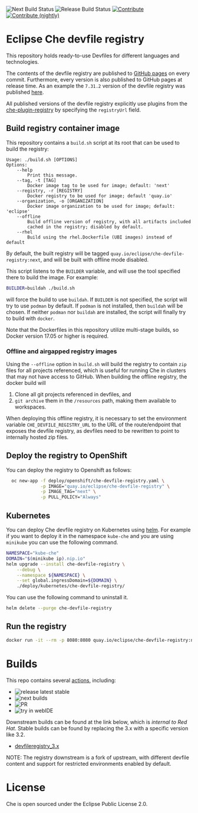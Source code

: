 ![Next Build Status](https://github.com/eclipse/che-devfile-registry/actions/workflows/next-build.yml/badge.svg)
![Release Build Status](https://github.com/eclipse/che-devfile-registry/actions/workflows/release.yml/badge.svg)
[![Contribute](https://www.eclipse.org/che/contribute.svg)](https://workspaces.openshift.com#https://github.com/eclipse/che-devfile-registry)
[![Contribute (nightly)](https://img.shields.io/static/v1?label=nightly%20Che&message=for%20maintainers&logo=eclipseche&color=FDB940&labelColor=525C86)](https://che-dogfooding.apps.che-dev.x6e0.p1.openshiftapps.com/#https://github.com/eclipse-che/che-devfile-registry?df=.devfile-v2.yaml)

# Eclipse Che devfile registry

This repository holds ready-to-use Devfiles for different languages and technologies.

The contents of the devfile registry are published to [GitHub pages](https://eclipse-che.github.io/che-devfile-registry/main/) on every commit. Furthermore, every version is also published to GitHub pages at release time. As an example the `7.31.2` version of the devfile registry was published [here](https://eclipse-che.github.io/che-devfile-registry/7.31.2/).

All published versions of the devfile registry explicitly use plugins from the [che-plugin-registry](https://github.com/eclipse-che/che-plugin-registry) by specifying the `registryUrl` field.

## Build registry container image

This repository contains a `build.sh` script at its root that can be used to build the registry:
```
Usage: ./build.sh [OPTIONS]
Options:
    --help
        Print this message.
    --tag, -t [TAG]
        Docker image tag to be used for image; default: 'next'
    --registry, -r [REGISTRY]
        Docker registry to be used for image; default 'quay.io'
    --organization, -o [ORGANIZATION]
        Docker image organization to be used for image; default: 'eclipse'
    --offline
        Build offline version of registry, with all artifacts included
        cached in the registry; disabled by default.
    --rhel
        Build using the rhel.Dockerfile (UBI images) instead of default
```
By default, the built registry will be tagged `quay.io/eclipse/che-devfile-registry:next`, and will be built with offline mode disabled.

This script listens to the `BUILDER` variable, and will use the tool specified there to build the image. For example:
```sh
BUILDER=buildah ./build.sh
```

will force the build to use `buildah`. If `BUILDER` is not specified, the script will try to use `podman` by default. If `podman` is not installed, then `buildah` will be chosen. If neither `podman` nor `buildah` are installed, the script will finally try to build with `docker`.

Note that the Dockerfiles in this repository utilize multi-stage builds, so Docker version 17.05 or higher is required.

### Offline and airgapped registry images

Using the `--offline` option in `build.sh` will build the registry to contain `zip` files for all projects referenced, which is useful for running Che in clusters that may not have access to GitHub. When building the offline registry, the docker build will

1. Clone all git projects referenced in devfiles, and
2. `git archive` them in the `/resources` path, making them available to workspaces.

When deploying this offline registry, it is necessary to set the environment variable `CHE_DEVFILE_REGISTRY_URL` to the URL of the route/endpoint that exposes the devfile registry, as devfiles need to be rewritten to point to internally hosted zip files.

## Deploy the registry to OpenShift

You can deploy the registry to Openshift as follows:

```bash
  oc new-app -f deploy/openshift/che-devfile-registry.yaml \
             -p IMAGE="quay.io/eclipse/che-devfile-registry" \
             -p IMAGE_TAG="next" \
             -p PULL_POLICY="Always"
```

## Kubernetes

You can deploy Che devfile registry on Kubernetes using [helm](https://docs.helm.sh/). For example if you want to deploy it in the namespace `kube-che` and you are using `minikube` you can use the following command.

```bash
NAMESPACE="kube-che"
DOMAIN="$(minikube ip).nip.io"
helm upgrade --install che-devfile-registry \
    --debug \
    --namespace ${NAMESPACE} \
    --set global.ingressDomain=${DOMAIN} \
    ./deploy/kubernetes/che-devfile-registry/
```

You can use the following command to uninstall it.

```bash
helm delete --purge che-devfile-registry
```

## Run the registry

```bash
docker run -it --rm -p 8080:8080 quay.io/eclipse/che-devfile-registry:next
```

# Builds

This repo contains several [actions](https://github.com/eclipse-che/che-devfile-registry/actions), including:
* ![release latest stable](https://github.com/eclipse-che/che-devfile-registry/actions/workflows/release.yml/badge.svg)
* ![next builds](https://github.com/eclipse-che/che-devfile-registry/actions/workflows/next-build.yml/badge.svg)
* ![PR](https://github.com/eclipse-che/che-devfile-registry/actions/workflows/pr-checks.yml/badge.svg)
* ![try in webIDE](https://github.com/eclipse-che/che-devfile-registry/actions/workflows/try-in-web-ide.yaml/badge.svg)

Downstream builds can be found at the link below, which is _internal to Red Hat_. Stable builds can be found by replacing the 3.x with a specific version like 3.2.  

* [devfileregistry_3.x](https://main-jenkins-csb-crwqe.apps.ocp-c1.prod.psi.redhat.com/job/DS_CI/job/devfileregistry_3.x/)

NOTE: The registry downstream is a fork of upstream, with different devfile content and support for restricted environments enabled by default.

# License

Che is open sourced under the Eclipse Public License 2.0.
